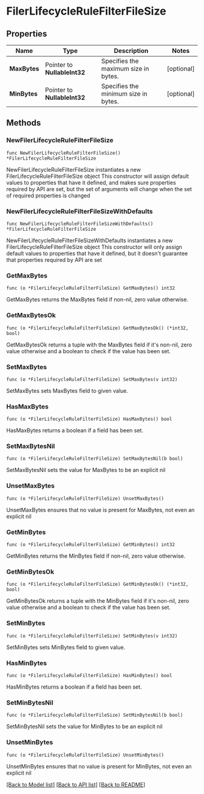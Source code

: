 # FilerLifecycleRuleFilterFileSize

## Properties

Name | Type | Description | Notes
------------ | ------------- | ------------- | -------------
**MaxBytes** | Pointer to **NullableInt32** | Specifies the maximum size in bytes. | [optional] 
**MinBytes** | Pointer to **NullableInt32** | Specifies the minimum size in bytes. | [optional] 

## Methods

### NewFilerLifecycleRuleFilterFileSize

`func NewFilerLifecycleRuleFilterFileSize() *FilerLifecycleRuleFilterFileSize`

NewFilerLifecycleRuleFilterFileSize instantiates a new FilerLifecycleRuleFilterFileSize object
This constructor will assign default values to properties that have it defined,
and makes sure properties required by API are set, but the set of arguments
will change when the set of required properties is changed

### NewFilerLifecycleRuleFilterFileSizeWithDefaults

`func NewFilerLifecycleRuleFilterFileSizeWithDefaults() *FilerLifecycleRuleFilterFileSize`

NewFilerLifecycleRuleFilterFileSizeWithDefaults instantiates a new FilerLifecycleRuleFilterFileSize object
This constructor will only assign default values to properties that have it defined,
but it doesn't guarantee that properties required by API are set

### GetMaxBytes

`func (o *FilerLifecycleRuleFilterFileSize) GetMaxBytes() int32`

GetMaxBytes returns the MaxBytes field if non-nil, zero value otherwise.

### GetMaxBytesOk

`func (o *FilerLifecycleRuleFilterFileSize) GetMaxBytesOk() (*int32, bool)`

GetMaxBytesOk returns a tuple with the MaxBytes field if it's non-nil, zero value otherwise
and a boolean to check if the value has been set.

### SetMaxBytes

`func (o *FilerLifecycleRuleFilterFileSize) SetMaxBytes(v int32)`

SetMaxBytes sets MaxBytes field to given value.

### HasMaxBytes

`func (o *FilerLifecycleRuleFilterFileSize) HasMaxBytes() bool`

HasMaxBytes returns a boolean if a field has been set.

### SetMaxBytesNil

`func (o *FilerLifecycleRuleFilterFileSize) SetMaxBytesNil(b bool)`

 SetMaxBytesNil sets the value for MaxBytes to be an explicit nil

### UnsetMaxBytes
`func (o *FilerLifecycleRuleFilterFileSize) UnsetMaxBytes()`

UnsetMaxBytes ensures that no value is present for MaxBytes, not even an explicit nil
### GetMinBytes

`func (o *FilerLifecycleRuleFilterFileSize) GetMinBytes() int32`

GetMinBytes returns the MinBytes field if non-nil, zero value otherwise.

### GetMinBytesOk

`func (o *FilerLifecycleRuleFilterFileSize) GetMinBytesOk() (*int32, bool)`

GetMinBytesOk returns a tuple with the MinBytes field if it's non-nil, zero value otherwise
and a boolean to check if the value has been set.

### SetMinBytes

`func (o *FilerLifecycleRuleFilterFileSize) SetMinBytes(v int32)`

SetMinBytes sets MinBytes field to given value.

### HasMinBytes

`func (o *FilerLifecycleRuleFilterFileSize) HasMinBytes() bool`

HasMinBytes returns a boolean if a field has been set.

### SetMinBytesNil

`func (o *FilerLifecycleRuleFilterFileSize) SetMinBytesNil(b bool)`

 SetMinBytesNil sets the value for MinBytes to be an explicit nil

### UnsetMinBytes
`func (o *FilerLifecycleRuleFilterFileSize) UnsetMinBytes()`

UnsetMinBytes ensures that no value is present for MinBytes, not even an explicit nil

[[Back to Model list]](../README.md#documentation-for-models) [[Back to API list]](../README.md#documentation-for-api-endpoints) [[Back to README]](../README.md)


